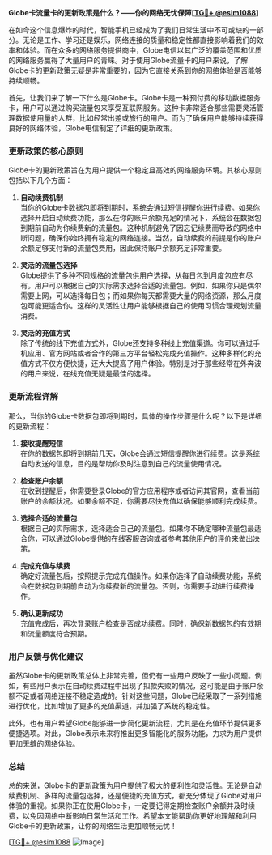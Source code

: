 **Globe卡流量卡的更新政策是什么？——你的网络无忧保障[[TG💪+ @esim1088](https://t.me/s/esim1088)]**

在如今这个信息爆炸的时代，智能手机已经成为了我们日常生活中不可或缺的一部分。无论是工作、学习还是娱乐，网络连接的质量和稳定性都直接影响着我们的效率和体验。而在众多的网络服务提供商中，Globe电信以其广泛的覆盖范围和优质的网络服务赢得了大量用户的青睐。对于使用Globe流量卡的用户来说，了解Globe卡的更新政策无疑是非常重要的，因为它直接关系到你的网络体验是否能够持续顺畅。

首先，让我们来了解一下什么是Globe卡。Globe卡是一种预付费的移动数据服务卡，用户可以通过购买流量包来享受互联网服务。这种卡非常适合那些需要灵活管理数据使用量的人群，比如经常出差或旅行的用户。而为了确保用户能够持续获得良好的网络体验，Globe电信制定了详细的更新政策。

### 更新政策的核心原则

Globe卡的更新政策旨在为用户提供一个稳定且高效的网络服务环境。其核心原则包括以下几个方面：

1. **自动续费机制**  
   当你的Globe卡数据包即将到期时，系统会通过短信提醒你进行续费。如果你选择开启自动续费功能，那么在你的账户余额充足的情况下，系统会在数据包到期前自动为你续费新的流量包。这种机制避免了因忘记续费而导致的网络中断问题，确保你始终拥有稳定的网络连接。当然，自动续费的前提是你的账户余额足够支付新的流量包费用，因此保持账户余额充足非常重要。

2. **灵活的流量包选择**  
   Globe提供了多种不同规格的流量包供用户选择，从每日包到月度包应有尽有。用户可以根据自己的实际需求选择合适的流量包。例如，如果你只是偶尔需要上网，可以选择每日包；而如果你每天都需要大量的网络资源，那么月度包可能更适合你。这样的灵活性让用户能够根据自己的使用习惯合理规划流量消费。

3. **灵活的充值方式**  
   除了传统的线下充值方式外，Globe还支持多种线上充值渠道。你可以通过手机应用、官方网站或者合作的第三方平台轻松完成充值操作。这种多样化的充值方式不仅方便快捷，还大大提高了用户体验。特别是对于那些经常在外奔波的用户来说，在线充值无疑是最佳的选择。

### 更新流程详解

那么，当你的Globe卡数据包即将到期时，具体的操作步骤是什么呢？以下是详细的更新流程：

1. **接收提醒短信**  
   在你的数据包即将到期前几天，Globe会通过短信提醒你进行续费。这是系统自动发送的信息，目的是帮助你及时注意到自己的流量使用情况。

2. **检查账户余额**  
   在收到提醒后，你需要登录Globe的官方应用程序或者访问其官网，查看当前账户的余额状况。如果余额不足，你需要尽快充值以确保能够顺利完成续费。

3. **选择合适的流量包**  
   根据自己的实际需求，选择适合自己的流量包。如果你不确定哪种流量包最适合你，可以通过Globe提供的在线客服咨询或者参考其他用户的评价来做出决策。

4. **完成充值与续费**  
   确定好流量包后，按照提示完成充值操作。如果你选择了自动续费功能，系统会在数据包到期前自动为你续费新的流量包。否则，你需要手动进行续费操作。

5. **确认更新成功**  
   充值完成后，再次登录账户检查是否成功续费。同时，确保新数据包的有效期和流量额度符合预期。

### 用户反馈与优化建议

虽然Globe卡的更新政策总体上非常完善，但仍有一些用户反映了一些小问题。例如，有些用户表示在自动续费过程中出现了扣款失败的情况，这可能是由于账户余额不足或者网络连接不稳定造成的。针对这些问题，Globe已经采取了一系列措施进行优化，比如增加了更多的充值渠道，并加强了系统的稳定性。

此外，也有用户希望Globe能够进一步简化更新流程，尤其是在充值环节提供更多便捷选项。对此，Globe表示未来将推出更多智能化的服务功能，力求为用户提供更加无缝的网络体验。

### 总结

总的来说，Globe卡的更新政策为用户提供了极大的便利性和灵活性。无论是自动续费机制、多样的流量包选择，还是便捷的充值方式，都充分体现了Globe对用户体验的重视。如果你正在使用Globe卡，一定要记得定期检查账户余额并及时续费，以免因网络中断影响日常生活和工作。希望本文能帮助你更好地理解和利用Globe卡的更新政策，让你的网络生活更加顺畅无忧！  

[[TG💪+ @esim1088](https://t.me/s/esim1088) ![Image](https://i.postimg.cc/4NQfJmqS/Snipaste-2025-05-13-00-14-12.png)]